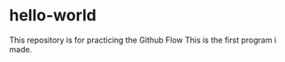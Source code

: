 # hello-world 
This repository is for practicing the Github Flow
This is the first program i made. 

